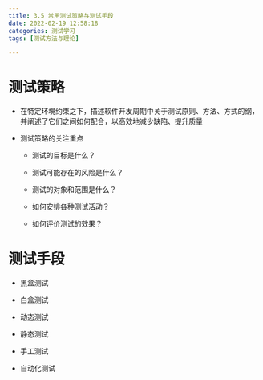```yaml
---
title: 3.5 常用测试策略与测试手段
date: 2022-02-19 12:58:18
categories: 测试学习
tags: [测试方法与理论]

---
```


# 测试策略

- 在特定环境约束之下，描述软件开发周期中关于测试原则、方法、方式的纲，并阐述了它们之间如何配合，以高效地减少缺陷、提升质量

- 测试策略的关注重点

    - 测试的目标是什么？

    - 测试可能存在的风险是什么？

    - 测试的对象和范围是什么？

    - 如何安排各种测试活动？

    - 如何评价测试的效果？

# 测试手段

- 黑盒测试

- 白盒测试

- 动态测试

- 静态测试

- 手工测试

- 自动化测试
